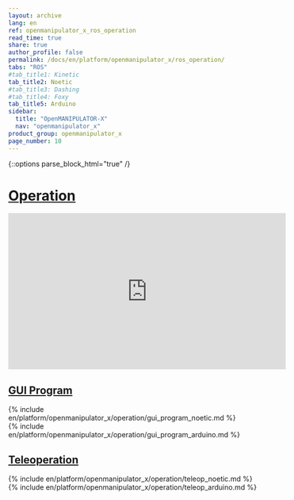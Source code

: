 ```yaml
---
layout: archive
lang: en
ref: openmanipulator_x_ros_operation
read_time: true
share: true
author_profile: false
permalink: /docs/en/platform/openmanipulator_x/ros_operation/
tabs: "ROS"
#tab_title1: Kinetic
tab_title2: Noetic
#tab_title3: Dashing
#tab_title4: Foxy
tab_title5: Arduino
sidebar:
  title: "OpenMANIPULATOR-X"
  nav: "openmanipulator_x"
product_group: openmanipulator_x
page_number: 10
---
```


<div style="counter-reset: h1 5"></div>

{::options parse_block_html="true" /}

# [Operation](#operation)

<!-- <section data-id="{{ page.tab_title1 }}" class="tab_contents">
<iframe width="560" height="315" src="https://www.youtube.com/embed/dctx7Y6zNKA" frameborder="0" allow="accelerometer; autoplay; encrypted-media; gyroscope; picture-in-picture" allowfullscreen></iframe>
</section> -->

<section data-id="{{ page.tab_title2 }}" class="tab_contents">
<iframe width="560" height="315" src="https://www.youtube.com/embed/dctx7Y6zNKA" frameborder="0" allow="accelerometer; autoplay; encrypted-media; gyroscope; picture-in-picture" allowfullscreen></iframe>
</section>

<!-- <section data-id="{{ page.tab_title3 }}" class="tab_contents">
<iframe width="560" height="315" src="https://www.youtube.com/embed/dctx7Y6zNKA" frameborder="0" allow="accelerometer; autoplay; encrypted-media; gyroscope; picture-in-picture" allowfullscreen></iframe>
</section> -->

<!-- <section data-id="{{ page.tab_title4 }}" class="tab_contents">
<iframe width="560" height="315" src="https://www.youtube.com/embed/dctx7Y6zNKA" frameborder="0" allow="accelerometer; autoplay; encrypted-media; gyroscope; picture-in-picture" allowfullscreen></iframe>
</section> -->

## [GUI Program](#gui-program)

<!-- <section data-id="{{ page.tab_title1 }}" class="tab_contents">
{% include en/platform/openmanipulator_x/operation/gui_program_kinetic.md %}
</section> -->

<section data-id="{{ page.tab_title2 }}" class="tab_contents">
{% include en/platform/openmanipulator_x/operation/gui_program_noetic.md %}
</section>

<!-- <section data-id="{{ page.tab_title3 }}" class="tab_contents">
{% include en/platform/openmanipulator_x/operation/gui_program_dashing.md %}
</section> -->

<!-- <section data-id="{{ page.tab_title4 }}" class="tab_contents">
{% include en/platform/openmanipulator_x/operation/gui_program_dashing.md %}
</section> -->

<section data-id="{{ page.tab_title5 }}" class="tab_contents">
{% include en/platform/openmanipulator_x/operation/gui_program_arduino.md %}
</section>


## [Teleoperation](#teleoperation)

<!-- <section data-id="{{ page.tab_title1 }}" class="tab_contents">
{% include en/platform/openmanipulator_x/operation/teleop_kinetic.md %}
</section> -->

<section data-id="{{ page.tab_title2 }}" class="tab_contents">
{% include en/platform/openmanipulator_x/operation/teleop_noetic.md %}
</section>

<!-- <section data-id="{{ page.tab_title3 }}" class="tab_contents">
{% include en/platform/openmanipulator_x/operation/teleop_dashing.md %}
</section> -->

<!-- <section data-id="{{ page.tab_title4 }}" class="tab_contents">
{% include en/platform/openmanipulator_x/operation/teleop_foxy.md %}
</section> -->

<section data-id="{{ page.tab_title5 }}" class="tab_contents">
{% include en/platform/openmanipulator_x/operation/teleop_arduino.md %}
</section>
